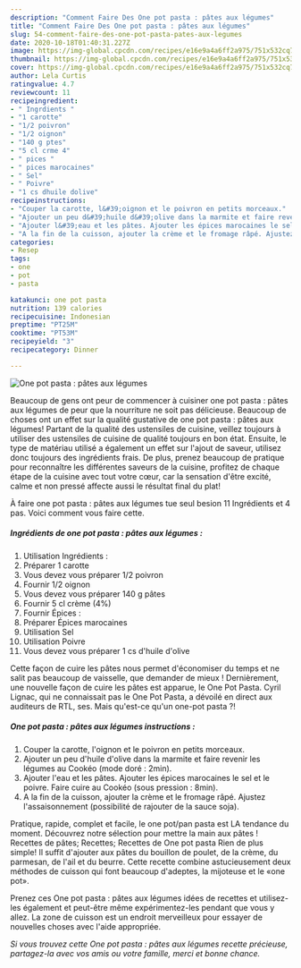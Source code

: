 ```yaml
---
description: "Comment Faire Des One pot pasta : pâtes aux légumes"
title: "Comment Faire Des One pot pasta : pâtes aux légumes"
slug: 54-comment-faire-des-one-pot-pasta-pates-aux-legumes
date: 2020-10-18T01:40:31.227Z
image: https://img-global.cpcdn.com/recipes/e16e9a4a6ff2a975/751x532cq70/one-pot-pasta-pates-aux-legumes-photo-principale-de-la-recette.jpg
thumbnail: https://img-global.cpcdn.com/recipes/e16e9a4a6ff2a975/751x532cq70/one-pot-pasta-pates-aux-legumes-photo-principale-de-la-recette.jpg
cover: https://img-global.cpcdn.com/recipes/e16e9a4a6ff2a975/751x532cq70/one-pot-pasta-pates-aux-legumes-photo-principale-de-la-recette.jpg
author: Lela Curtis
ratingvalue: 4.7
reviewcount: 11
recipeingredient:
- " Ingrdients "
- "1 carotte"
- "1/2 poivron"
- "1/2 oignon"
- "140 g ptes"
- "5 cl crme 4"
- " pices "
- " pices marocaines"
- " Sel"
- " Poivre"
- "1 cs dhuile dolive"
recipeinstructions:
- "Couper la carotte, l&#39;oignon et le poivron en petits morceaux."
- "Ajouter un peu d&#39;huile d&#39;olive dans la marmite et faire revenir les légumes au Cookéo (mode doré : 2min)."
- "Ajouter l&#39;eau et les pâtes. Ajouter les épices marocaines le sel et le poivre. Faire cuire au Cookéo (sous pression : 8min)."
- "A la fin de la cuisson, ajouter la crème et le fromage râpé. Ajustez l&#39;assaisonnement (possibilité de rajouter de la sauce soja)."
categories:
- Resep
tags:
- one
- pot
- pasta

katakunci: one pot pasta 
nutrition: 139 calories
recipecuisine: Indonesian
preptime: "PT25M"
cooktime: "PT53M"
recipeyield: "3"
recipecategory: Dinner

---
```



![One pot pasta : pâtes aux légumes](https://img-global.cpcdn.com/recipes/e16e9a4a6ff2a975/751x532cq70/one-pot-pasta-pates-aux-legumes-photo-principale-de-la-recette.jpg)

Beaucoup de gens ont peur de commencer à cuisiner one pot pasta : pâtes aux légumes de peur que la nourriture ne soit pas délicieuse. Beaucoup de choses ont un effet sur la qualité gustative de one pot pasta : pâtes aux légumes! Partant de la qualité des ustensiles de cuisine, veillez toujours à utiliser des ustensiles de cuisine de qualité toujours en bon état. Ensuite, le type de matériau utilisé a également un effet sur l'ajout de saveur, utilisez donc toujours des ingrédients frais. De plus, prenez beaucoup de pratique pour reconnaître les différentes saveurs de la cuisine, profitez de chaque étape de la cuisine avec tout votre cœur, car la sensation d'être excité, calme et non pressé affecte aussi le résultat final du plat!

<!--inarticleads1-->

À faire one pot pasta : pâtes aux légumes tue seul besion 11 Ingrédients et 4 pas. Voici comment vous faire cette.

##### Ingrédients de one pot pasta : pâtes aux légumes :

1. Utilisation  Ingrédients :
1. Préparer 1 carotte
1. Vous devez vous préparer 1/2 poivron
1. Fournir 1/2 oignon
1. Vous devez vous préparer 140 g pâtes
1. Fournir 5 cl crème (4%)
1. Fournir  Épices :
1. Préparer  Épices marocaines
1. Utilisation  Sel
1. Utilisation  Poivre
1. Vous devez vous préparer 1 cs d&#39;huile d&#39;olive


Cette façon de cuire les pâtes nous permet d&#39;économiser du temps et ne salit pas beaucoup de vaisselle, que demander de mieux ! Dernièrement, une nouvelle façon de cuire les pâtes est apparue, le One Pot Pasta. Cyril Lignac, qui ne connaissait pas le One Pot Pasta, a dévoilé en direct aux auditeurs de RTL, ses. Mais qu&#39;est-ce qu&#39;un one-pot pasta ?! 

<!--inarticleads2-->

##### One pot pasta : pâtes aux légumes instructions :

1. Couper la carotte, l&#39;oignon et le poivron en petits morceaux.
1. Ajouter un peu d&#39;huile d&#39;olive dans la marmite et faire revenir les légumes au Cookéo (mode doré : 2min).
1. Ajouter l&#39;eau et les pâtes. Ajouter les épices marocaines le sel et le poivre. Faire cuire au Cookéo (sous pression : 8min).
1. A la fin de la cuisson, ajouter la crème et le fromage râpé. Ajustez l&#39;assaisonnement (possibilité de rajouter de la sauce soja).


Pratique, rapide, complet et facile, le one pot/pan pasta est LA tendance du moment. Découvrez notre sélection pour mettre la main aux pâtes ! Recettes de pâtes; Recettes; Recettes de One pot pasta Rien de plus simple! Il suffit d&#39;ajouter aux pâtes du bouillon de poulet, de la crème, du parmesan, de l&#39;ail et du beurre. Cette recette combine astucieusement deux méthodes de cuisson qui font beaucoup d&#39;adeptes, la mijoteuse et le «one pot». 

<!--inarticleads1-->

<p>
Prenez ces One pot pasta : pâtes aux légumes idées de recettes et utilisez-les également et peut-être même expérimentez-les pendant que vous y allez. La zone de cuisson est un endroit merveilleux pour essayer de nouvelles choses avec l'aide appropriée.
</p>

<p>
<i>Si vous trouvez cette One pot pasta : pâtes aux légumes recette précieuse, partagez-la avec vos amis ou votre famille, merci et bonne chance.</i>
</p>
